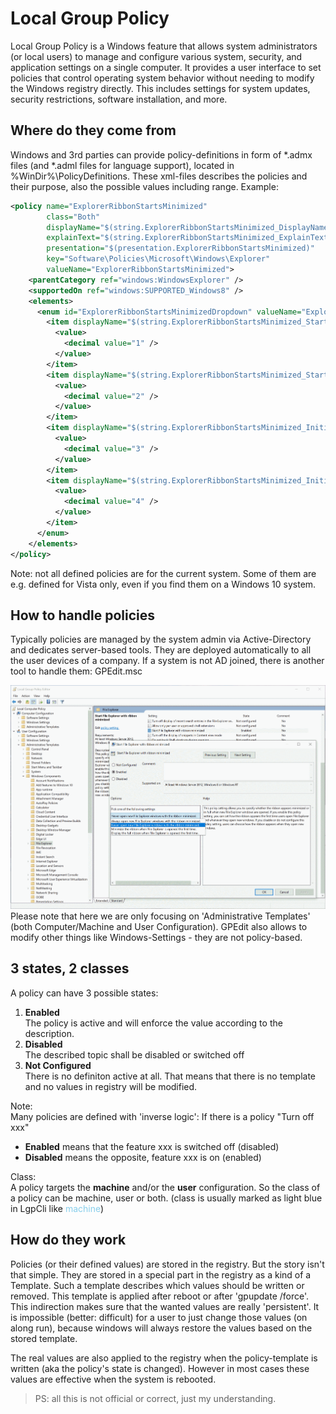 # Local Group Policy

Local Group Policy is a Windows feature that allows system administrators (or local users) to manage and configure various system, security, and application settings on a single computer. It provides a user interface to set policies that control operating system behavior without needing to modify the Windows registry directly. This includes settings for system updates, security restrictions, software installation, and more.

## Where do they come from
Windows and 3rd parties can provide policy-definitions in form of *.admx files (and *.adml files for language support), located in %WinDir%\PolicyDefinitions. These xml-files describes the policies and their purpose, also the possible values including range.
Example:
```xml
<policy name="ExplorerRibbonStartsMinimized"
        class="Both"
        displayName="$(string.ExplorerRibbonStartsMinimized_DisplayName)"
        explainText="$(string.ExplorerRibbonStartsMinimized_ExplainText)"
        presentation="$(presentation.ExplorerRibbonStartsMinimized)"
        key="Software\Policies\Microsoft\Windows\Explorer"
        valueName="ExplorerRibbonStartsMinimized">
    <parentCategory ref="windows:WindowsExplorer" />
    <supportedOn ref="windows:SUPPORTED_Windows8" />
    <elements>
      <enum id="ExplorerRibbonStartsMinimizedDropdown" valueName="ExplorerRibbonStartsMinimized" required="true">
        <item displayName="$(string.ExplorerRibbonStartsMinimized_StartsMinimized)">
          <value>
            <decimal value="1" />
          </value>
        </item>
        <item displayName="$(string.ExplorerRibbonStartsMinimized_StartsNotMinimized)">
          <value>
            <decimal value="2" />
          </value>
        </item>
        <item displayName="$(string.ExplorerRibbonStartsMinimized_InitializedMinimized)">
          <value>
            <decimal value="3" />
          </value>
        </item>
        <item displayName="$(string.ExplorerRibbonStartsMinimized_InitializedNotMinimized)">
          <value>
            <decimal value="4" />
          </value>
        </item>
      </enum>
    </elements>
</policy>
```
Note: not all defined policies are for the current system. Some of them are e.g. defined for Vista only, even if you find them on a Windows 10 system.

## How to handle policies
Typically policies are managed by the system admin via Active-Directory and dedicates server-based tools. They are deployed automatically to all the user devices of a company.
If a system is not AD joined, there is another tool to handle them: GPEdit.msc

![Screenshot of GPEdit](GPEdit1.png)
Please note that here we are only focusing on 'Administrative Templates' (both Computer/Machine and User Configuration). GPEdit also allows to modify other things like Windows-Settings - they are not policy-based.

## 3 states, 2 classes
A policy can have 3 possible states:
1. **Enabled**<br>
The policy is active and will enforce the value according to the description.
2. **Disabled**<br>
The described topic shall be disabled or switched off
3. **Not Configured**<br>
There is no definiton active at all. That means that there is no template and no values in registry will be modified.

Note:<br>
Many policies are defined with 'inverse logic': If there is a policy "Turn off xxx" 
  - **Enabled** means that the feature xxx is switched off (disabled)
  - **Disabled** means the opposite, feature xxx is on (enabled)

Class:<br>
A policy targets the **machine** and/or the **user** configuration. So the class of a policy can be machine, user or both. (class is usually marked as light blue in LgpCli like <span style="color:skyblue;">machine</span>)

## How do they work
Policies (or their defined values) are stored in the registry. But the story isn't that simple. They are stored in a special part in the registry as a kind of a Template. Such a template describes which values should be written or removed. This template is applied after reboot or after 'gpupdate /force'. This indirection makes sure that the wanted values are really 'persistent'. It is impossible (better: difficult) for a user to just change those values (on along run), because windows will always restore the values based on the stored template.

The real values are also applied to the registry when the policy-template is written (aka the policy's state is changed). However in most cases these values are effective when the system is rebooted.
<br>

>PS: all this is not official or correct, just my understanding.